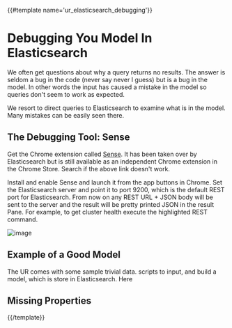 {{#template name='ur_elasticsearch_debugging'}}
# Debugging You Model In Elasticsearch

We often get questions about why a query returns no results. The answer is seldom a bug in the code (never say never I guess) but is a bug in the model. In other words the input has caused a mistake in the model so queries don't seem to work as expected.

We resort to direct queries to Elasticsearch to examine what is in the model. Many mistakes can be easily seen there.

## The Debugging Tool: Sense

Get the Chrome extension called [Sense](https://chrome.google.com/webstore/detail/sense-beta/lhjgkmllcaadmopgmanpapmpjgmfcfig?utm_source=chrome-ntp-icon). It has been taken over by Elasticsearch but is still available as an independent Chrome extension in the Chrome Store. Search if the above link doesn't work.

Install and enable Sense and launch it from the app buttons in Chrome. Set the Elasticsearch server and point it to port 9200, which is the default REST port for Elasticsearch. From now on any REST URL + JSON body will be sent to the server and the result will be pretty printed JSON in the result Pane. For example, to get cluster health execute the highlighted REST command.

![image](/docs/image/ur-sense-cluster-health.png)

## Example of a Good Model

The UR comes with some sample trivial data. scripts to input, and build a model, which is store in Elasticsearch. Here 

## Missing Properties 



{{/template}}